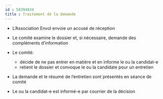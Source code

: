 ```yaml
---
id : 58394834
title : Traitement de la demande
---
```


- L’Association Envol envoie un accusé de réception
- Le comité examine le dossier et, si nécessaire, demande des compléments d’information
- Le comité:
  * décide de ne pas entrer en matière et en informe le ou la candidat-e
  * retient le dossier et convoque le ou la candidate pour un entretien

- La demande et le résumé de l’entretien sont présentés en séance de comité
- Le ou la candidat-e est informé-e par courrier de la décision

